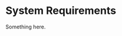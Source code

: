 [title]: # (System Requirements)
[tags]: # (XXX)
[priority]: # (1164)
# System Requirements
Something here.
